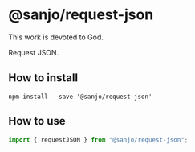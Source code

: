 # @sanjo/request-json

This work is devoted to God.

Request JSON.

## How to install

```
npm install --save '@sanjo/request-json'
```

## How to use

```js
import { requestJSON } from "@sanjo/request-json";
```
